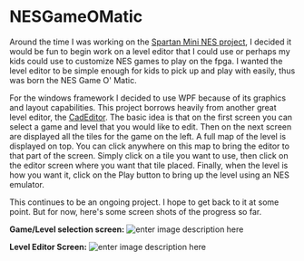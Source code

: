 # NESGameOMatic

Around the time I was working on the [Spartan Mini NES project](https://github.com/jonthomasson/Spartan-Mini-NES), I decided it would be fun to begin work on a level editor that I could use or perhaps my kids could use to customize NES games to play on the fpga. I wanted the level editor to be simple enough for kids to pick up and play with easily, thus was born the NES Game O' Matic. 

For the windows framework I decided to use WPF because of its graphics and layout capabilities. This project borrows heavily from another great level editor, the [CadEditor](https://github.com/spiiin/CadEditor). The basic idea is that on the first screen you can select a game and level that you would like to edit. Then on the next screen are displayed all the tiles for the game on the left. A full map of the level is displayed on top. You can click anywhere on this map to bring the editor to that part of the screen. Simply click on a tile you want to use, then click on the editor screen where you want that tile placed. Finally, when the level is how you want it, click on the Play button to bring up the level using an NES emulator.

This continues to be an ongoing project. I hope to get back to it at some point. But for now, here's some screen shots of the progress so far. 

**Game/Level selection screen:**
![enter image description here](https://lh3.googleusercontent.com/AkeGofmLW5X1vOwxFwBgkKTuO7NKO9sv4iZ8tpQ1XrLop4vM3Z_4hiNuN1Xx2wk6z6PkGwucy9VWYRU42xN5CbCRsjHjSYb2KLYMhRieZMo9i-znGgRLq-vyJId2_AHuwdcVi2eOG8IrFSgwteSG4r42UXNscsw9LJfoK1ay6prdWIlk2YLSV_KGPOLZa6-63rr0EpzVfaNEFdpinklpiKjeAPCufkKfxUMaRZmswZ2VAyj_q9lfVNREjHW0TyYnLXi1zq89aV-WAipAVGdkxuqK5cb6wr_NZLTRweZFo9zg0mBTkB2te0dTbcbJweeUSWQWqjmnL4YVRqOv681lt-LH-Mt5TplwKImzDzgmQPWfXVl4XYbXwj0H3JhU0IcSZANhO0Uwq9tMSN9r2rR12yRGmowjvaKvQHrbEspr7jvlG2MJfLxkn7KYHIqo03ugB6KOTyBt7lzGd2l334MnX1DN_xia9WS76vNoT9BeZeLLgEcl7q5F3z8sRihpfPlaMaMLGpAAoMtJv-jCY48MKltDArWCKONptI5w_oFL0llP8k9271LSKUKorksQbFrNO_LTM55bf3WIc6m3-O4RaZEiLG2ohRI93sc50hmF_ph5Ig4tKlKG8hIbjD-FrUmIABrYmMPm2M08pY4FzHMlwPcNiDX7bBQpj-iAL5vmTmaaWD5jVfDDAC9UmDAMTG7LkWlddwmYgARjrhId=w1289-h740-no)

**Level Editor Screen:**
![enter image description here](https://lh3.googleusercontent.com/9Y_VIPbyelfeMBBSB-ISFv6UDnwLFUKJ6q1xiSC6GetNIrmOuc8CetVdxUxOsP0pS8_SpGs1-eIOvITqh2UogY3O84SYtQDy-_rXborUJoHoK-fqtOf9-ZuV0txHYcL6iAgbWBcdtGsa30qQ2zxFD4QLwTTLy_JNuiqCnzNjvcocgjmGZKcfQdMgb8oqlpyyzKZhxqBkrh6RooqFiotDD9hthgJcPnWKiS_AmmIljdk7jompaiv2SDoSCutu1-jaBsimJ7qSJfdVjMOX3_FPTb7eV3yTFAXgBHUcgeaRJdW2QUe3taC2HAAGMi84W1rsnnKRUO3xrbB5FbWD2TplMjv6aCOuVUuBj1pnHDWYYyB4SPQOnjbmQYIUIoDO2VhIW2VdZirIeuzYu5rC6z-spEuvJCGglFmOqL8aDeN984c0WGbaK_eeqiaD1cJhJlyqg-Z3N9eW3LHvIPtAWxPljJjkG1x6_g3chrkWJK2S9VejQb_fXxNm9rpiKThjPdRyMQ_ifB3PabGRyoFELgHHpOo20GyvhKyDhotTcq7ol6DmYAGK7bW1rgQ_9PYCloonUjIX4xIvVyepiTZaVGQRKodk4YvT3dGQKqut_EEGL9FpSkj6oQjXN2Y9J8rze-vMbgDNyxEDzbOL7Q5Pd4EMei91xH1EZskGTDqzNvc8Vy_x76rE1NoKxEUu5d1pdVVJHhU1GLe3N9CFqpLUWu4mU1663Qz9Tc4qmAM=w1748-h896-no)
